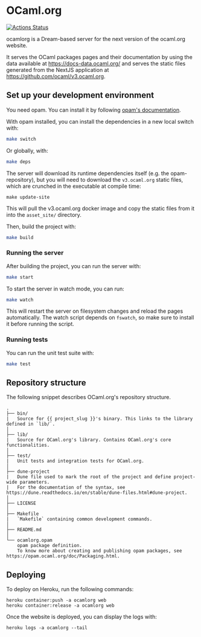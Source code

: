 # OCaml.org

[![Actions Status](https://github.com/ocaml/v3.ocaml.org-server/workflows/CI/badge.svg)](https://github.com/ocaml/v3.ocaml.org-server/actions)

ocamlorg is a Dream-based server for the next version of the ocaml.org website.

It serves the OCaml packages pages and their documentation by using the data available at https://docs-data.ocaml.org/ and serves the static files generated from the NextJS application at https://github.com/ocaml/v3.ocaml.org.

## Set up your development environment

You need opam. You can install it by following [opam's documentation](https://opam.ocaml.org/doc/Install.html).

With opam installed, you can install the dependencies in a new local switch with:

```bash
make switch
```

Or globally, with:

```bash
make deps
```

The server will download its runtime dependencies itself (e.g. the opam-repository),
but you will need to download the `v3.ocaml.org` static files, which are crunched in the executable at compile time:

```
make update-site
```

This will pull the v3.ocaml.org docker image and copy the static files from it into the `asset_site/` directory.

Then, build the project with:

```bash
make build
```

### Running the server

After building the project, you can run the server with:

```bash
make start
```

To start the server in watch mode, you can run:

```bash
make watch
```

This will restart the server on filesystem changes and reload the pages automatically. The watch script depends on `fswatch`, so make sure to install it before running the script.

### Running tests

You can run the unit test suite with:

```bash
make test
```

## Repository structure

The following snippet describes OCaml.org's repository structure.

```text
.
├── bin/
|   Source for {{ project_slug }}'s binary. This links to the library defined in `lib/`.
│
├── lib/
|   Source for OCaml.org's library. Contains OCaml.org's core functionalities.
│
├── test/
|   Unit tests and integration tests for OCaml.org.
│
├── dune-project
|   Dune file used to mark the root of the project and define project-wide parameters.
|   For the documentation of the syntax, see https://dune.readthedocs.io/en/stable/dune-files.html#dune-project.
│
├── LICENSE
│
├── Makefile
|   `Makefile` containing common development commands.
│
├── README.md
│
└── ocamlorg.opam
    opam package definition.
    To know more about creating and publishing opam packages, see https://opam.ocaml.org/doc/Packaging.html.
```

## Deploying

To deploy on Heroku, run the following commands:

```
heroku container:push -a ocamlorg web
heroku container:release -a ocamlorg web
```

Once the website is deployed, you can display the logs with:

```
heroku logs -a ocamlorg --tail
```
